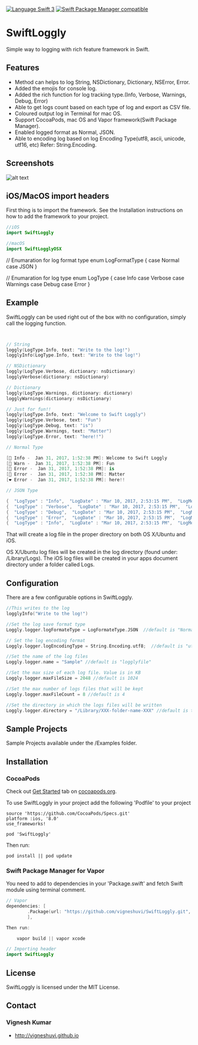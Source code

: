[![Language Swift 3](https://img.shields.io/badge/Language-Swift%203-orange.svg)](https://developer.apple.com/swift)
[![Swift Package Manager compatible](https://img.shields.io/badge/Swift%20Package%20Manager-compatible-brightgreen.svg)](https://github.com/apple/swift-package-manager)


# SwiftLoggly
Simple way to logging with rich feature framework in Swift.

## Features

- Method can helps to log String, NSDictionary, Dictionary, NSError, Error.
- Added the emojis for console log.
- Added the rich function for log tracking type.(Info, Verbose, Warnings, Debug, Error)
- Able to get logs count based on each type of log and export as CSV file.
- Coloured output log in Terminal for mac OS.
- Support CocoaPods, mac OS and Vapor framework(Swift Package Manager).
- Enabled logged format as Normal, JSON.
- Able to encoding log based on log Encoding Type(utf8, ascii, unicode, utf16, etc) Refer: String.Encoding.


## Screenshots

![alt text][swiftloggly]

[swiftloggly]: https://github.com/vigneshuvi/SwiftLoggly/blob/master/Screenshots/swiftloggly.gif

## iOS/MacOS import headers

First thing is to import the framework. See the Installation instructions on how to add the framework to your project.

```swift
//iOS
import SwiftLoggly

//macOS
import SwiftLogglyOSX

```

// Enumaration for log format type
enum LogFormatType {
    case Normal
    case JSON
}

// Enumaration for log type
enum LogType {
    case Info
    case Verbose
    case Warnings
    case Debug
    case Error
}

## Example

SwiftLoggly can be used right out of the box with no configuration, simply call the logging function.

```swift


// String
loggly(LogType.Info, text: "Write to the log!")
logglyInfo(LogType.Info, text: "Write to the log!")

// NSDictionary
loggly(LogType.Verbose, dictionary: nsDictionary)
logglyVerbose(dictionary: nsDictionary)

// Dictionary
loggly(LogType.Warnings, dictionary: dictionary)
logglyWarnings(dictionary: nsDictionary)

// Just for fun!!
loggly(LogType.Info, text: "Welcome to Swift Loggly")
loggly(LogType.Verbose, text: "Fun")
loggly(LogType.Debug, text: "is")
loggly(LogType.Warnings, text: "Matter")
loggly(LogType.Error, text: "here!!")

// Normal Type 

[💙 Info -  Jan 31, 2017, 1:52:38 PM]: Welcome to Swift Loggly
[💜 Warn -  Jan 31, 2017, 1:52:38 PM]: Fun
[💚 Error -  Jan 31, 2017, 1:52:38 PM]: is
[💛 Error -  Jan 31, 2017, 1:52:38 PM]: Matter
[❤️ Error -  Jan 31, 2017, 1:52:38 PM]: here!!

// JSON Type

{  "LogType" : "Info",  "LogDate" : "Mar 10, 2017, 2:53:15 PM",  "LogMessage" : "Welcome to Swift Loggly"}
{  "LogType" : "Verbose",  "LogDate" : "Mar 10, 2017, 2:53:15 PM",  "LogMessage" : "Fun"}
{  "LogType" : "Debug",  "LogDate" : "Mar 10, 2017, 2:53:15 PM",  "LogMessage" : "is"}
{  "LogType" : "Error",  "LogDate" : "Mar 10, 2017, 2:53:15 PM",  "LogMessage" : "here!!"}
{  "LogType" : "Info",  "LogDate" : "Mar 10, 2017, 2:53:15 PM",  "LogMessage" : "{  \"name\" : \"Vignesh\",  \"Position\" : \"Senior Engineer\"}"}

```

That will create a log file in the proper directory on both OS X/Ubuntu and iOS.

OS X/Ubuntu log files will be created in the log directory (found under: /Library/Logs). The iOS log files will be created in your apps document directory under a folder called Logs.

## Configuration

There are a few configurable options in SwiftLoggly.

```swift
//This writes to the log
logglyInfo("Write to the log!")

//Set the log save format type
Loggly.logger.logFormateType = LogFormateType.JSON  //default is "Normal"

// Set the log encoding format
Loggly.logger.logEncodingType = String.Encoding.utf8;  //default is "utf8"

//Set the name of the log files
Loggly.logger.name = "Sample" //default is "logglyfile"

//Set the max size of each log file. Value is in KB
Loggly.logger.maxFileSize = 2048 //default is 1024

//Set the max number of logs files that will be kept
Loggly.logger.maxFileCount = 8 //default is 4

//Set the directory in which the logs files will be written
Loggly.logger.directory = "/Library/XXX-folder-name-XXX" //default is the standard logging directory for each platform.

```

## Sample Projects

  Sample Projects available under the /Examples folder. 

## Installation

### CocoaPods

Check out [Get Started](http://cocoapods.org/) tab on [cocoapods.org](http://cocoapods.org/).

To use SwiftLoggly in your project add the following 'Podfile' to your project

	source 'https://github.com/CocoaPods/Specs.git'
	platform :ios, '8.0'
	use_frameworks!

	pod 'SwiftLoggly'

Then run:

    pod install || pod update

### Swift Package Manager for Vapor

You need to add to dependencies in your 'Package.swift' and fetch Swift module using terminal comment.

```swift
// Vapor
dependencies: [
        .Package(url: "https://github.com/vigneshuvi/SwiftLoggly.git", majorVersion: 1, minor: 0)
        ],

Then run:

    vapor build || vapor xcode

// Importing header
import SwiftLoggly

```

## License

SwiftLoggly is licensed under the MIT License.

## Contact

### Vignesh Kumar
* http://vigneshuvi.github.io
